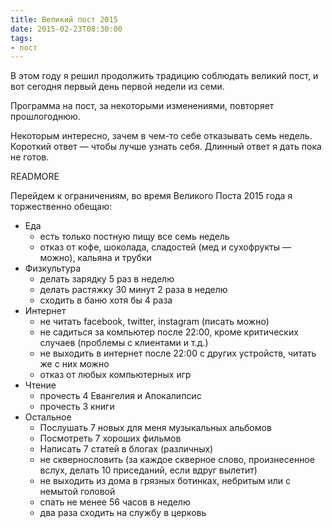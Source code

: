 ```yaml
---
title: Великий пост 2015
date: 2015-02-23T08:30:00
tags:
- пост
---
```


В этом году я решил продолжить традицию соблюдать великий пост, и вот сегодня первый день первой недели из семи.

Программа на пост, за некоторыми изменениями, повторяет прошлогоднюю.

Некоторым интересно, зачем в чем-то себе отказывать семь недель. Короткий ответ — чтобы лучше узнать себя. Длинный ответ
я дать пока не готов.

READMORE

Перейдем к ограничениям, во время Великого Поста 2015 года я торжественно обещаю:

* Еда
  * есть только постную пищу все семь недель
  * отказ от кофе, шоколада, сладостей (мед и сухофрукты — можно), кальяна и трубки
* Физкультура
  * делать зарядку 5 раз в неделю
  * делать растяжку 30 минут 2 раза в неделю
  * сходить в баню хотя бы 4 раза
* Интернет
  * не читать facebook, twitter, instagram (писать можно)
  * не садиться за компьютер после 22:00, кроме критических случаев (проблемы с клиентами и т.д.)
  * не выходить в интернет после 22:00 с других устройств, читать же с них можно
  * отказ от любых компьютерных игр
* Чтение
  * прочесть 4 Евангелия и Апокалипсис
  * прочесть 3 книги
* Остальное
  * Послушать 7 новых для меня музыкальных альбомов
  * Посмотреть 7 хороших фильмов
  * Написать 7 статей в блогах (различных)
  * не сквернословить (за каждое скверное слово, произнесенное вслух, делать 10 приседаний, если вдруг вылетит)
  * не выходить из дома в грязных ботинках, небритым или с немытой головой
  * спать не менее 56 часов в неделю
  * два раза сходить на службу в церковь
